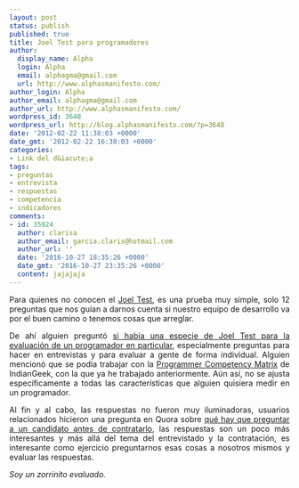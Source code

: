 ```yaml
---
layout: post
status: publish
published: true
title: Joel Test para programadores
author:
  display_name: Alpha
  login: Alpha
  email: alphagma@gmail.com
  url: http://www.alphasmanifesto.com/
author_login: Alpha
author_email: alphagma@gmail.com
author_url: http://www.alphasmanifesto.com/
wordpress_id: 3648
wordpress_url: http://blog.alphasmanifesto.com/?p=3648
date: '2012-02-22 11:38:03 +0000'
date_gmt: '2012-02-22 16:38:03 +0000'
categories:
- Link del d&iacute;a
tags:
- preguntas
- entrevista
- respuestas
- competencia
- indicadores
comments:
- id: 35924
  author: clarisa
  author_email: garcia.claris@hotmail.com
  author_url: ''
  date: '2016-10-27 18:35:26 +0000'
  date_gmt: '2016-10-27 23:35:26 +0000'
  content: jajajaja
---
```

<p style="text-align: justify;">Para quienes no conocen el <a href="http://www.joelonsoftware.com/articles/fog0000000043.html">Joel Test</a>, es una prueba muy simple, solo 12 preguntas que nos gu&iacute;an a darnos cuenta si nuestro equipo de desarrollo va por el buen camino o tenemos cosas que arreglar.</p>
<p style="text-align: justify;">De ah&iacute; alguien pregunt&oacute; <a href="http://programmers.stackexchange.com/questions/135170/the-joel-tests-equivalent-for-measuring-a-programmer">si hab&iacute;a una especie de Joel Test para la evaluaci&oacute;n de un programador en particular</a>, especialmente preguntas para hacer en entrevistas y para evaluar a gente de forma individual. Alguien mencion&oacute; que se pod&iacute;a trabajar con la <a href="http://www.indiangeek.net/wp-content/uploads/Programmer%20competency%20matrix.htm">Programmer Competency Matrix</a> de IndianGeek, con la que ya he trabajado anteriormente. A&uacute;n as&iacute;, no se ajusta espec&iacute;ficamente a todas las caracter&iacute;sticas que alguien quisiera medir en un programador.</p>
<p style="text-align: justify;">Al fin y al cabo, las respuestas no fueron muy iluminadoras, usuarios relacionados hicieron una pregunta en Quora sobre <a href="http://www.quora.com/What-do-you-absolutely-have-to-know-about-a-programmer-software-engineer-before-hiring-him">qu&eacute; hay que preguntar a un candidato antes de contratarlo</a>, las respuestas son un poco m&aacute;s interesantes y m&aacute;s all&aacute; del tema del entrevistado y la contrataci&oacute;n, es interesante como ejercicio preguntarnos esas cosas a nosotros mismos y evaluar las respuestas.</p>
<p style="text-align: justify;"><em>Soy un zorrinito evaluado.</em></p>
